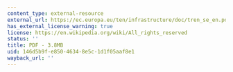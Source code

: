 ```yaml
---
content_type: external-resource
external_url: https://ec.europa.eu/ten/infrastructure/doc/tren_se_en.pdf
has_external_license_warning: true
license: https://en.wikipedia.org/wiki/All_rights_reserved
status: ''
title: PDF - 3.8MB
uid: 146d5b9f-e850-4634-8e5c-1d1f05aaf8e1
wayback_url: ''
---
```

